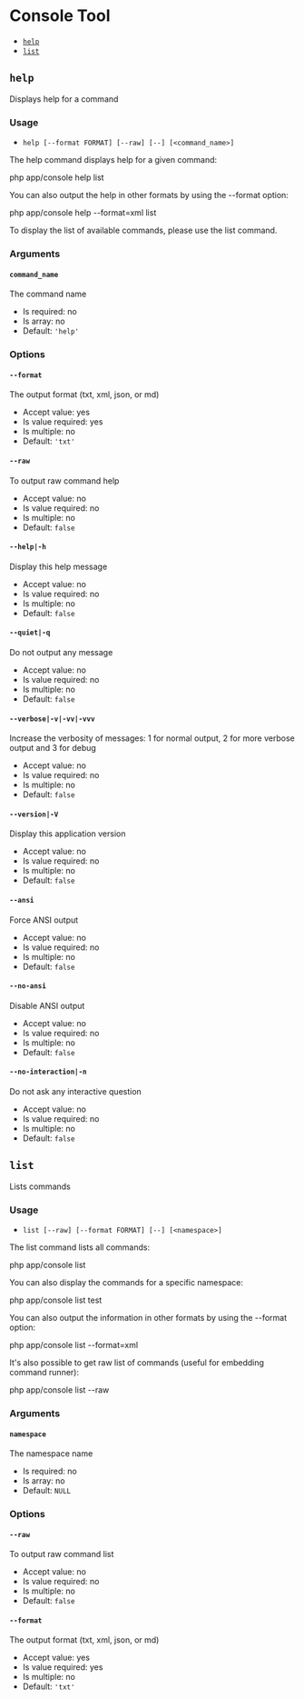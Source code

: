 Console Tool
============

* [`help`](#help)
* [`list`](#list)

`help`
------

Displays help for a command

### Usage

* `help [--format FORMAT] [--raw] [--] [<command_name>]`

The help command displays help for a given command:

  php app/console help list

You can also output the help in other formats by using the --format option:

  php app/console help --format=xml list

To display the list of available commands, please use the list command.

### Arguments

#### `command_name`

The command name

* Is required: no
* Is array: no
* Default: `'help'`

### Options

#### `--format`

The output format (txt, xml, json, or md)

* Accept value: yes
* Is value required: yes
* Is multiple: no
* Default: `'txt'`

#### `--raw`

To output raw command help

* Accept value: no
* Is value required: no
* Is multiple: no
* Default: `false`

#### `--help|-h`

Display this help message

* Accept value: no
* Is value required: no
* Is multiple: no
* Default: `false`

#### `--quiet|-q`

Do not output any message

* Accept value: no
* Is value required: no
* Is multiple: no
* Default: `false`

#### `--verbose|-v|-vv|-vvv`

Increase the verbosity of messages: 1 for normal output, 2 for more verbose output and 3 for debug

* Accept value: no
* Is value required: no
* Is multiple: no
* Default: `false`

#### `--version|-V`

Display this application version

* Accept value: no
* Is value required: no
* Is multiple: no
* Default: `false`

#### `--ansi`

Force ANSI output

* Accept value: no
* Is value required: no
* Is multiple: no
* Default: `false`

#### `--no-ansi`

Disable ANSI output

* Accept value: no
* Is value required: no
* Is multiple: no
* Default: `false`

#### `--no-interaction|-n`

Do not ask any interactive question

* Accept value: no
* Is value required: no
* Is multiple: no
* Default: `false`

`list`
------

Lists commands

### Usage

* `list [--raw] [--format FORMAT] [--] [<namespace>]`

The list command lists all commands:

  php app/console list

You can also display the commands for a specific namespace:

  php app/console list test

You can also output the information in other formats by using the --format option:

  php app/console list --format=xml

It's also possible to get raw list of commands (useful for embedding command runner):

  php app/console list --raw

### Arguments

#### `namespace`

The namespace name

* Is required: no
* Is array: no
* Default: `NULL`

### Options

#### `--raw`

To output raw command list

* Accept value: no
* Is value required: no
* Is multiple: no
* Default: `false`

#### `--format`

The output format (txt, xml, json, or md)

* Accept value: yes
* Is value required: yes
* Is multiple: no
* Default: `'txt'`
